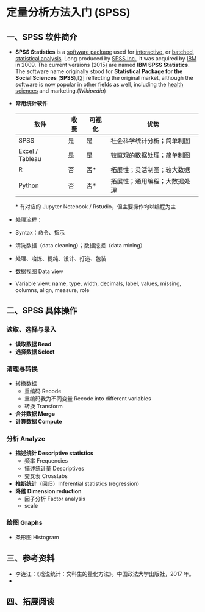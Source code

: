 # 定量分析方法入门 (SPSS)

## 一、SPSS 软件简介

- **SPSS Statistics** is a [software package](https://www.wikiwand.com/en/Computer_program) used for [interactive](https://www.wikiwand.com/en/Interactive_computing), or [batched](https://www.wikiwand.com/en/Batch_processing), [statistical analysis](https://www.wikiwand.com/en/Statistical_analysis). Long produced by [SPSS Inc.](https://www.wikiwand.com/en/SPSS_Inc.), it was acquired by [IBM](https://www.wikiwand.com/en/IBM) in 2009. The current versions (2015) are named **IBM SPSS Statistics**. The software name originally stood for **Statistical Package for the Social Sciences** (**SPSS**),[[2\]](https://www.wikiwand.com/en/SPSS#citenote2) reflecting the original market, although the software is now popular in other fields as well, including the [health sciences](https://www.wikiwand.com/en/Health_sciences) and marketing.(_Wikipedia_)

- **常用统计软件**

  | 软件            | 收费 | 可视化 | 优势                         |
  | --------------- | ---- | ------ | ---------------------------- |
  | SPSS            | 是   | 是     | 社会科学统计分析；简单制图   |
  | Excel / Tableau | 是   | 是     | 较直观的数据处理；简单制图   |
  | R               | 否   | 否\*   | 拓展性；灵活制图；较大数据   |
  | Python          | 否   | 否\*   | 拓展性；通用编程；大数据处理 |

  \* 有对应的 Jupyter Notebook / Rstudio，但主要操作均以编程为主

- 处理流程：

- Syntax：命令、指示

- 清洗数据（data cleaning）；数据挖掘（data mining）

- 处理、冶炼、提纯、设计、打造、包装

- 数据视图 Data view

- Variable view: name, type, width, decimals, label, values, missing, columns, align, measure, role

## 二、SPSS 具体操作

### 读取、选择与录入

- **读取数据 Read**
- **选择数据 Select**

### 清理与转换

- 转换数据
  - 重编码 Recode
  - 重编码我为不同变量 Recode into different variables
  - 转换 Transform
- **合并数据 Merge**
- **计算数据 Compute**

### 分析 Analyze

- **描述统计 Descriptive statistics**
  - 频率 Frequencies
  - 描述统计量 Descriptives
  - 交叉表 Crosstabs
- **推断统计**（回归）Inferential statistics (regression)
- **降维 Dimension reduction**
  - 因子分析 Factor analysis
  - scale

### 绘图 Graphs

- 条形图 Histogram

## 三、参考资料

- 李连江：《戏说统计：文科生的量化方法》。中国政法大学出版社，2017 年。
-

## 四、拓展阅读
